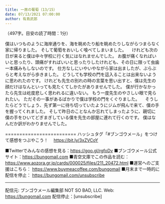 ```yaml
---
title: 一房の葡萄（13/15）
date: 07/13/2021 07:00:00
author: 有島武郎
---
```


（497字。目安の読了時間：1分）

僕はいつものように海岸通りを、海を眺めたり船を眺めたりしながらつまらなく家に帰りました。
そして葡萄をおいしく喰べてしまいました。
　けれども次の日が来ると僕は中々学校に行く気にはなれませんでした。
お腹が痛くなればいいと思ったり、頭痛がすればいいと思ったりしたけれども、その日に限って虫歯一本痛みもしないのです。
仕方なしにいやいやながら家は出ましたが、ぶらぶらと考えながら歩きました。
どうしても学校の門を這入ることは出来ないように思われたのです。
けれども先生の別れの時の言葉を思い出すと、僕は先生の顔だけはなんといっても見たくてしかたがありませんでした。
僕が行かなかったら先生は屹度悲しく思われるに違いない。
もう一度先生のやさしい眼で見られたい。
ただその一事があるばかりで僕は学校の門をくぐりました。
　そうしたらどうでしょう、先ず第一に待ち切っていたようにジムが飛んで来て、僕の手を握ってくれました。
そして昨日のことなんか忘れてしまったように、親切に僕の手をひいてどぎまぎしている僕を先生の部屋に連れて行くのです。
僕はなんだか訳がわかりませんでした。

=========================
ハッシュタグ「#ブンゴウメール」をつけて感想をつぶやこう！　
https://bit.ly/3xZVCoY

■Twitterでみんなの感想を見る：https://goo.gl/rgfoDv
■ブンゴウメール公式サイト：https://bungomail.com
■青空文庫でこの作品を読む：https://www.aozora.gr.jp/cards/000025/files/211_20472.html
■運営へのご支援はこちら： https://www.buymeacoffee.com/bungomail
■月末まで一時的に配信を停止： https://bungomail.com/unsubscribe

-------
配信元: ブンゴウメール編集部
NOT SO BAD, LLC.
Web: https://bungomail.com
配信停止：[unsubscribe]


